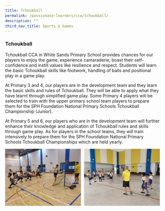 ```yaml
---
title: Tchoukball
permalink: /passionate-learners/cca/tchoukball/
description: ""
third_nav_title: Sports & Games
---
```

### **Tchoukball**
Tchoukball CCA in White Sands Primary School provides chances for our players to enjoy the game, experience camaraderie, boast their self-confidence and instill values like resilience and respect. Students will learn the basic Tchoukball skills like footwork, handling of balls and positional play in a game play.

At Primary 3 and 4, our players are in the development team and they learn the basic skills and rules of Tchoukball. They will be able to apply what they have learnt through simplified game play. Some Primary 4 players will be selected to train with the upper primary school team players to prepare them for the SPH Foundation National Primary Schools Tchoukball Championship (Junior).

At Primary 5 and 6, our players who are in the development team will further enhance their knowledge and application of Tchoukball rules and skills through game play. As for players in the school teams, they will train intensively to prepare them for the SPH Foundation National Primary Schools Tchoukball Championships which are held yearly.


<img src="/images/tchoukball2.jpg" style="width:49%" align=right>



<img src="/images/tchoukball3.jpg" style="width:49%" align=left>



